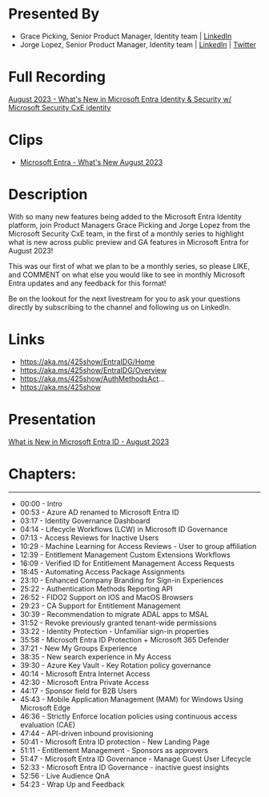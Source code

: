 # Presented By 
- Grace Picking, Senior Product Manager, Identity team | [LinkedIn](https://www.linkedin.com/in/grace-picking) 
- Jorge Lopez, Senior Product Manager, Identity team | [LinkedIn](https://www.linkedin.com/in/jorgealopez1/) | [Twitter](https://twitter.com/JorgeALopez)

# Full Recording
[August 2023 - What's New in Microsoft Entra Identity & Security w/ Microsoft Security CxE identity](https://youtu.be/Q6xtWIMHsxc)

# Clips
- [Microsoft Entra  - What's New August 2023](https://youtube.com/shorts/JtbiNbQb6y4)
# Description
With so many new features being added to the Microsoft Entra Identity platform,  join Product Managers Grace Picking and Jorge Lopez from the Microsoft Security CxE team,  in the first of a monthly series to highlight what is new across public preview and GA features in Microsoft Entra for August 2023!

This was our first of what we plan to be a monthly series, so please LIKE, and COMMENT on what else you would like to see in monthly Microsoft Entra updates and any feedback for this format!  

Be on the lookout for the next livestream for you to ask your questions directly by subscribing to the channel and following us on LinkedIn.

# Links
- https://aka.ms/425show/EntraIDG/Home
- https://aka.ms/425show/EntraIDG/Overview
- https://aka.ms/425show/AuthMethodsAct...
- https://aka.ms/425show

# Presentation

[What is New in Microsoft Entra ID - August 2023](https://github.com/425show/EntraWhatsNew/blob/main/2023/Aug/What%20is%20new%20in%20Microsoft%20Entra%20ID%20August%202023.pdf) 

# Chapters:
---------------------------
- 00:00 - Intro
- 00:53 - Azure AD renamed to Microsoft Entra ID
- 03:17 - Identity Governance Dashboard
- 04:14 - Lifecycle Workflows (LCW) in Microsoft ID Governance
- 07:13 - Access Reviews for Inactive Users
- 10:29 - Machine Learning for Access Reviews - User to group affiliation
- 12:39 - Entitlement Management Custom Extensions Workflows
- 16:09 - Verified ID for Entitlement Management Access Requests
- 18:45 - Automating Access Package Assignments
- 23:10 - Enhanced Company Branding for Sign-in Experiences
- 25:22 - Authentication Methods Reporting API
- 26:52 - FIDO2 Support on IOS and MacOS Browsers
- 29:23 - CA Support for Entitlement Management
- 30:39 - Recommendation to migrate ADAL apps to MSAL
- 31:52 - Revoke previously granted tenant-wide permissions
- 33:22 - Identity Protection - Unfamiliar sign-in properties
- 35:58 - Microsoft Entra ID Protection + Microsoft 365 Defender
- 37:21 - New My Groups Experience
- 38:35 - New search experience in My Access
- 39:30 - Azure Key Vault - Key Rotation policy governance
- 40:14 - Microsoft Entra Internet Access
- 42:30 - Microsoft Entra Private Access
- 44:17 - Sponsor field for B2B Users
- 45:43 - Mobile Application Management (MAM) for Windows Using Microsoft Edge
- 46:36 - Strictly Enforce location policies using continuous access evaluation (CAE)
- 47:44 - API-driven inbound provisioning
- 50:41 - Microsoft Entra ID protection - New Landing Page
- 51:11 - Entitlement Management - Sponsors as approvers
- 51:47 - Microsoft Entra ID Governance - Manage Guest User Lifecycle
- 52:33 - Microsoft Entra ID Governance - inactive guest insights
- 52:56 - Live Audience QnA
- 54:23 - Wrap Up and Feedback
